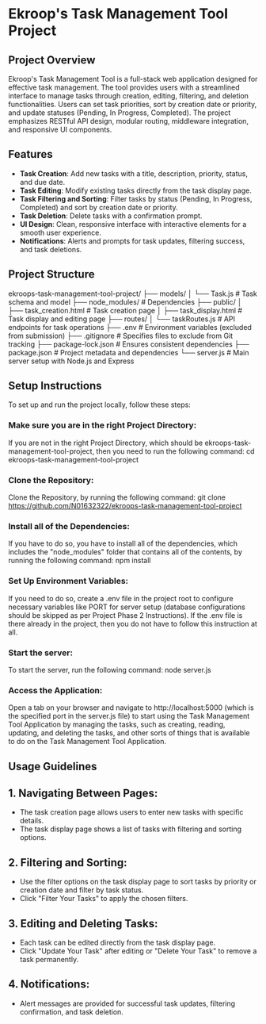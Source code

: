 # Ekroop's Task Management Tool Project

## Project Overview
Ekroop's Task Management Tool is a full-stack web application designed for effective task management. The tool provides users with a streamlined interface to manage tasks through creation, editing, filtering, and deletion functionalities. Users can set task priorities, sort by creation date or priority, and update statuses (Pending, In Progress, Completed). The project emphasizes RESTful API design, modular routing, middleware integration, and responsive UI components.

## Features
- **Task Creation**: Add new tasks with a title, description, priority, status, and due date.
- **Task Editing**: Modify existing tasks directly from the task display page.
- **Task Filtering and Sorting**: Filter tasks by status (Pending, In Progress, Completed) and sort by creation date or priority.
- **Task Deletion**: Delete tasks with a confirmation prompt.
- **UI Design**: Clean, responsive interface with interactive elements for a smooth user experience.
- **Notifications**: Alerts and prompts for task updates, filtering success, and task deletions.

## Project Structure
ekroops-task-management-tool-project/
├── models/
│   └── Task.js                   # Task schema and model
├── node_modules/                 # Dependencies
├── public/
│   ├── task_creation.html        # Task creation page
│   ├── task_display.html         # Task display and editing page
├── routes/
│   └── taskRoutes.js             # API endpoints for task operations
├── .env                          # Environment variables (excluded from submission)
├── .gitignore                    # Specifies files to exclude from Git tracking
├── package-lock.json             # Ensures consistent dependencies
├── package.json                  # Project metadata and dependencies
└── server.js                     # Main server setup with Node.js and Express

## Setup Instructions
To set up and run the project locally, follow these steps:
### Make sure you are in the right Project Directory:
If you are not in the right Project Directory, which should be ekroops-task-management-tool-project, then you need to run the following command: cd ekroops-task-management-tool-project
### Clone the Repository:
Clone the Repository, by running the following command: git clone https://github.com/N01632322/ekroops-task-management-tool-project
### Install all of the Dependencies:
If you have to do so, you have to install all of the dependencies, which includes the "node_modules" folder that contains all of the contents, by running the following command: npm install
### Set Up Environment Variables:
If you need to do so, create a .env file in the project root to configure necessary variables like PORT for server setup (database configurations should be skipped as per Project Phase 2 Instructions). If the .env file is there already in the project, then you do not have to follow this instruction at all.
### Start the server:
To start the server, run the following command: node server.js
### Access the Application:
Open a tab on your browser and navigate to http://localhost:5000 (which is the specified port in the server.js file) to start using the Task Management Tool Application by managing the tasks, such as creating, reading, updating, and deleting the tasks, and other sorts of things that is available to do on the Task Management Tool Application.

## Usage Guidelines
## 1. Navigating Between Pages:
- The task creation page allows users to enter new tasks with specific details.
- The task display page shows a list of tasks with filtering and sorting options.
## 2. Filtering and Sorting:
- Use the filter options on the task display page to sort tasks by priority or creation date and filter by task status.
- Click "Filter Your Tasks" to apply the chosen filters.
## 3. Editing and Deleting Tasks:
- Each task can be edited directly from the task display page.
- Click "Update Your Task" after editing or "Delete Your Task" to remove a task permanently.
## 4. Notifications:
- Alert messages are provided for successful task updates, filtering confirmation, and task deletion.
